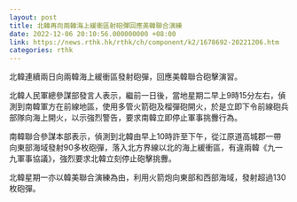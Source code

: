 ```yaml
---
layout: post
title: 北韓再向兩韓海上緩衝區射砲彈回應美韓聯合演練
date: 2022-12-06 20:10:56.000000000 +08:00
link: https://news.rthk.hk/rthk/ch/component/k2/1678692-20221206.htm
categories: rthk
---
```


北韓連續兩日向兩韓海上緩衝區發射砲彈，回應美韓聯合砲擊演習。

北韓人民軍總參謀部發言人表示，繼前一日後，當地星期二早上9時15分左右，偵測到南韓軍方在前線地區，使用多管火箭砲及榴彈砲開火，於是立即下令前線砲兵部隊向海上開火，以示強烈警告，要求南韓立即停止軍事挑釁行為。

南韓聯合參謀本部表示，偵測到北韓由早上10時許至下午，從江原道高城郡一帶向東部海域發射90多枚砲彈，落入北方界線以北的海上緩衝區，有違兩韓《九一九軍事協議》，強烈要求北韓立刻停止砲擊挑釁。

北韓星期一亦以韓美聯合演練為由，利用火箭炮向東部和西部海域，發射超過130枚砲彈。
